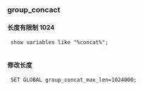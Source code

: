 ### group_concact 

#### 长度有限制 1024
```
 show variables like "%concat%";
 
```

#### 修改长度

```
 SET GLOBAL group_concat_max_len=1024000;
```
     